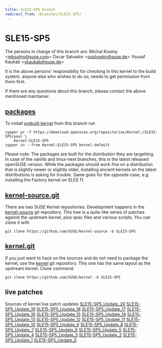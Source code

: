 ```yaml
---
title: SLE15-SP5 branch
redirect_from: /branches/SLE15-SP5/
---
```

# SLE15-SP5
The persons in charge of this branch are:
Michal Koutny <[mkoutny@suse.com](mailto:mkoutny@suse.com?subject=SLE15-SP5%20branch)>
Oscar Salvador <[osalvador@suse.de](mailto:osalvador@suse.de?subject=SLE15-SP5%20branch)>
Yousaf Kaukab <[ykaukab@suse.de](mailto:ykaukab@suse.de?subject=SLE15-SP5%20branch)>

It is the above persons' responsiblity for checking in this kernel to
the build system, anyone else who wishes to do so, needs to get
permission from them first.

If there are any questions about this branch, please contact the above
mentioned maintainer.


## [packages](https://download.opensuse.org/repositories/Kernel:/SLE15-SP5)
To install
[prebuilt kernel](https://download.opensuse.org/repositories/Kernel:/SLE15-SP5)
from this branch run

```
zypper ar -f https://download.opensuse.org/repositories/Kernel:/SLE15-SP5/pool \
    Kernel:SLE15-SP5
zypper in --from Kernel:SLE15-SP5 kernel-default
```

Please note: The packages are built for the distribution they are
targetting. In case of the vanilla and linux-next branches, this is the
latest released openSUSE version. While the packages should work
fine on a distribution that is slightly newer or slightly older,
installing ancient kernels on the latest distributions is asking for
trouble. Same goes for the opposite case, e.g. installing the Factory
kernel on SLES 11.

## [kernel-source.git](https://github.com/SUSE/kernel-source/tree/SLE15-SP5)
There are two SUSE Kernel repositories. Development happens in the
[kernel-source](https://github.com/SUSE/kernel-source/tree/SLE15-SP5)
git repository. This tree is a quile-like series of patches against the
upstream kernel, plus spec files and various scripts. You can clone it
with

```
git clone https://github.com/SUSE/kernel-source -b SLE15-SP5
```

## [kernel.git](https://github.com/SUSE/kernel/tree/SLE15-SP5)
If you just want to hack on the sources and do not need to package the
kernel, use the [kernel](https://github.com/SUSE/kernel/tree/SLE15-SP5)
git repository. This one has the same layout as the upstream kernel. Clone
command:

```
git clone https://github.com/SUSE/kernel -b SLE15-SP5
```

## live patches
Sources of kernel live patch updates [SLE15-SP5_Update_20](https://github.com/SUSE/kernel-livepatch/tree/SLE15-SP5_Update_20) [SLE15-SP5_Update_19](https://github.com/SUSE/kernel-livepatch/tree/SLE15-SP5_Update_19) [SLE15-SP5_Update_18](https://github.com/SUSE/kernel-livepatch/tree/SLE15-SP5_Update_18) [SLE15-SP5_Update_17](https://github.com/SUSE/kernel-livepatch/tree/SLE15-SP5_Update_17) [SLE15-SP5_Update_16](https://github.com/SUSE/kernel-livepatch/tree/SLE15-SP5_Update_16) [SLE15-SP5_Update_15](https://github.com/SUSE/kernel-livepatch/tree/SLE15-SP5_Update_15) [SLE15-SP5_Update_14](https://github.com/SUSE/kernel-livepatch/tree/SLE15-SP5_Update_14) [SLE15-SP5_Update_13](https://github.com/SUSE/kernel-livepatch/tree/SLE15-SP5_Update_13) [SLE15-SP5_Update_12](https://github.com/SUSE/kernel-livepatch/tree/SLE15-SP5_Update_12) [SLE15-SP5_Update_11](https://github.com/SUSE/kernel-livepatch/tree/SLE15-SP5_Update_11) [SLE15-SP5_Update_10](https://github.com/SUSE/kernel-livepatch/tree/SLE15-SP5_Update_10) [SLE15-SP5_Update_9](https://github.com/SUSE/kernel-livepatch/tree/SLE15-SP5_Update_9) [SLE15-SP5_Update_8](https://github.com/SUSE/kernel-livepatch/tree/SLE15-SP5_Update_8) [SLE15-SP5_Update_7](https://github.com/SUSE/kernel-livepatch/tree/SLE15-SP5_Update_7) [SLE15-SP5_Update_6](https://github.com/SUSE/kernel-livepatch/tree/SLE15-SP5_Update_6) [SLE15-SP5_Update_5](https://github.com/SUSE/kernel-livepatch/tree/SLE15-SP5_Update_5) [SLE15-SP5_Update_4](https://github.com/SUSE/kernel-livepatch/tree/SLE15-SP5_Update_4) [SLE15-SP5_Update_3](https://github.com/SUSE/kernel-livepatch/tree/SLE15-SP5_Update_3) [SLE15-SP5_Update_2](https://github.com/SUSE/kernel-livepatch/tree/SLE15-SP5_Update_2) [SLE15-SP5_Update_1](https://github.com/SUSE/kernel-livepatch/tree/SLE15-SP5_Update_1) [SLE15-SP5_Update_0](https://github.com/SUSE/kernel-livepatch/tree/SLE15-SP5_Update_0)
